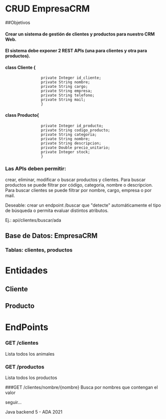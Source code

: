# CRUD EmpresaCRM ##
##Objetivos

#### Crear un sistema de gestión de clientes y productos para nuestro CRM Web. 
#### El sistema debe exponer 2 REST APIs (una para clientes y otra para productos). 
####  class Cliente { 
                    private Integer id_cliente; 
                    private String nombre; 
                    private String cargo; 
                    private String empresa; 
                    private String telefono; 
                    private String mail; 
                    } 

#### class Producto{ 
                    private Integer id_producto; 
                    private String codigo_producto; 
                    private String categoria; 
                    private String nombre; 
                    private String descripcion; 
                    private Double precio_unitario; 
                    private Integer stock; 
                    } 

### Las APIs deben permitir: 
crear, eliminar, modificar o buscar productos y clientes. 
Para buscar productos se puede filtrar por código, categoria, nombre o descripcion. 
Para buscar clientes se puede filtrar por nombre, cargo, empresa o por mail. 

Deseable: crear un endpoint /buscar que "detecte" automáticamente el tipo de búsqueda o permita evaluar distintos atributos. 

Ej.: api/clientes/buscar/ada 

## Base de Datos: EmpresaCRM
### Tablas: clientes, productos

# Entidades
## Cliente 
## Producto

# EndPoints
### GET /clientes
Lista todos los animales

### GET /productos
Lista todos los productos

###GET /clientes/nombre/{nombre}
Busca por nombres que contengan el valor

seguir...

Java backend 5 - ADA 2021

